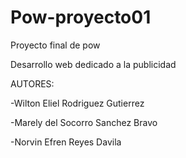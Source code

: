# Pow-proyecto01

Proyecto final de pow

Desarrollo web dedicado a la publicidad

AUTORES:

-Wilton Eliel Rodriguez Gutierrez

-Marely del Socorro Sanchez Bravo

-Norvin Efren Reyes Davila
